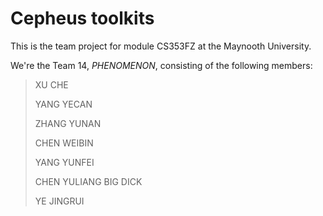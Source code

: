 # Cepheus toolkits

This is the team project for module CS353FZ at the Maynooth University.

We're the Team 14, *PHENOMENON*, consisting of the following members:

> XU CHE
>
> YANG YECAN
>
> ZHANG YUNAN
>
> CHEN WEIBIN
>
> YANG YUNFEI
>
> CHEN YULIANG BIG DICK
>
> YE JINGRUI
>
